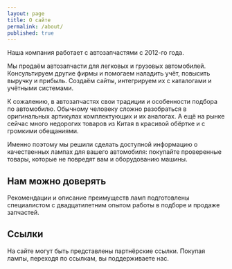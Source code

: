 ```yaml
---
layout: page
title: О сайте
permalink: /about/
published: true
---
```


Наша компания работает с автозапчастями с 2012-го года.

Мы продаём автозапчасти для легковых и грузовых автомобилей. 
Консультируем другие фирмы и помогаем наладить учёт, повысить выручку и прибыль. 
Создаём сайты, интегрируем их с каталогами и учётными системами.
 
К сожалению, в автозапчастях свои традиции и особенности подбора по автомобилю. 
Обычному человеку сложно разобраться в оригинальных артикулах комплектующих и их аналогах.
А ещё на рынке сейчас много недорогих товаров из Китая в красивой обёртке и с громкими обещаниями.

Именно поэтому мы решили сделать доступной информацию о качественных лампах для вашего автомобиля: 
покупайте проверенные товары, которые не повредят вам и оборудованию машины.

## Нам можно доверять

Рекомендации и описание преимуществ ламп подготовлены специалистом с двадцатилетним опытом работы в подборе и продаже запчастей.

## Ссылки

На сайте могут быть представлены партнёрские ссылки. Покупая лампы, переходя по ссылкам, вы поддерживаете нас.
